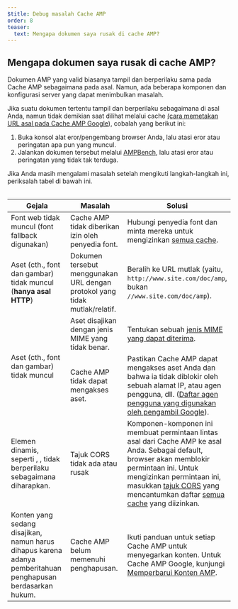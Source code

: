 ```yaml
---
$title: Debug masalah Cache AMP
order: 8
teaser:
  text: Mengapa dokumen saya rusak di cache AMP?
---
```


<!--
This file is imported from https://github.com/ampproject/amphtml/blob/master/spec/amp-cache-debugging.md.
Please do not change this file.
If you have found a bug or an issue please
have a look and request a pull request there.
-->

## Mengapa dokumen saya rusak di cache AMP? <a name="why-is-my-doc-broken-on-an-amp-cache"></a>

Dokumen AMP yang valid biasanya tampil dan berperilaku sama pada Cache AMP sebagaimana pada asal. Namun, ada beberapa komponen dan konfigurasi server yang dapat menimbulkan masalah.

Jika suatu dokumen tertentu tampil dan berperilaku sebagaimana di asal Anda, namun tidak demikian saat dilihat melalui cache [(cara memetakan URL asal pada Cache AMP Google](https://developers.google.com/amp/cache/overview#amp-cache-url-format)), cobalah yang berikut ini:

1. Buka konsol alat eror/pengembang browser Anda, lalu atasi eror atau peringatan apa pun yang muncul.
2. Jalankan dokumen tersebut melalui [AMPBench](https://ampbench.appspot.com/), lalu atasi eror atau peringatan yang tidak tak terduga.

Jika Anda masih mengalami masalah setelah mengikuti langkah-langkah ini, periksalah tabel di bawah ini.

<table>
<table>
  <thead>
    <tr>
      <th width="30%">Gejala</th>
      <th width="30%">Masalah</th>
      <th width="40%">Solusi</th>
    </tr>
  </thead>
  <tbody>
    <tr>
      <td>Font web tidak muncul (font fallback digunakan)</td>
      <td>Cache AMP tidak diberikan izin oleh penyedia font.</td>
      <td>Hubungi penyedia font dan minta mereka untuk mengizinkan <a href="https://amp.dev/documentation/guides-and-tutorials/learn/amp-caches-and-cors/amp-cors-requests#cors-security-in-amp">semua cache</a>.</td>
    </tr>
    <tr>
      <td>Aset (cth., font dan gambar) tidak muncul (<strong>hanya asal HTTP</strong>)</td>
      <td>Dokumen tersebut menggunakan URL dengan protokol yang tidak mutlak/relatif.</td>
      <td>Beralih ke URL mutlak (yaitu, <code>http://www.site.com/doc/amp</code>, bukan <code>//www.site.com/doc/amp</code>).</td>
    </tr>
    <tr>
      <td rowspan="2">Aset (cth., font dan gambar) tidak muncul</td>
      <td>Aset disajikan dengan jenis MIME yang tidak benar.</td>
      <td>Tentukan sebuah <a href="https://github.com/ampproject/amphtml/blob/master/spec/amp-cache-guidelines.md#guidelines-accepted-mime-types">jenis MIME yang dapat diterima</a>.</td>
    </tr>
    <tr>
      <td>Cache AMP tidak dapat mengakses aset.</td>
      <td>Pastikan Cache AMP dapat mengakses aset Anda dan bahwa ia tidak diblokir oleh sebuah alamat IP, atau agen pengguna, dll. (<a href="https://support.google.com/webmasters/answer/1061943?hl=en">Daftar agen pengguna yang digunakan oleh pengambil Google</a>).</td>
    </tr>
    <tr>
      <td>Elemen dinamis, seperti <code><amp-form></amp-form></code>, <code><amp-list></amp-list></code>, tidak berperilaku sebagaimana diharapkan.</td>
      <td>Tajuk CORS tidak ada atau rusak</td>
      <td>Komponen-komponen ini membuat permintaan lintas asal dari Cache AMP ke asal Anda. Sebagai default, browser akan memblokir permintaan ini. Untuk mengizinkan permintaan ini, masukkan <a href="https://developer.mozilla.org/en-US/docs/Web/HTTP/Access_control_CORS">tajuk CORS</a> yang mencantumkan daftar <a href="https://amp.dev/documentation/guides-and-tutorials/amp-cors-requests.html">semua cache</a> yang diizinkan.</td>
    </tr>
    <tr>
      <td>Konten yang sedang disajikan, namun harus dihapus karena adanya pemberitahuan penghapusan berdasarkan hukum.</td>
      <td>Cache AMP belum memenuhi penghapusan.</td>
      <td>Ikuti panduan untuk setiap Cache AMP untuk menyegarkan konten. Untuk Cache AMP Google, kunjungi <a href="https://developers.google.com/amp/cache/update-cache">Memperbarui Konten AMP</a>.</td>
    </tr>
</tbody>
</table>
</table>
